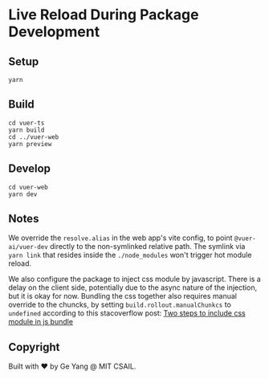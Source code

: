 # Live Reload During Package Development

## Setup

```shell
yarn
```

## Build

```
cd vuer-ts
yarn build
cd ../vuer-web
yarn preview
```

## Develop

```shell
cd vuer-web
yarn dev
```

## Notes

We override the `resolve.alias` in the web app's vite config, 
   to point `@vuer-ai/vuer-dev` directly to the non-symlinked
   relative path. The symlink via `yarn link` that resides inside
   the `./node_modules` won't trigger hot module reload.

We also configure the package to inject css module by javascript.
There is a delay on the client side, potentially due to the async
nature of the injection, but it is okay for now. Bundling the css
together also requires manual override to the chuncks, by setting
`build.rollout.manualChunkcs` to `undefined` according to this
stacoverflow post: [Two steps to include css module in js 
bundle](https://stackoverflow.com/a/71304592/1560241)

## Copyright

Built with :heart: by Ge Yang @ MIT CSAIL.
